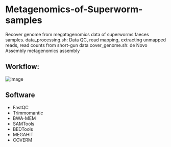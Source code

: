 # Metagenomics-of-Superworm-samples
Recover genome from megatagenomics data of superworms faeces samples.
data_processing.sh: Data QC, read mapping, extracting unmapped reads, read counts from short-gun data
cover_genome.sh: de Novo Assembly metagenomics assembly 

## Workflow:
![image](https://github.com/thuylinhmk/Metagenomics-of-Superworm-samples/assets/128570847/ad96ac01-c2ce-4b39-a6f9-56d2b8bdd73a)

## Software
- FastQC
- Trimmomantic
- BWA-MEM 
- SAMTools
- BEDTools
- MEGAHIT
- COVERM 
